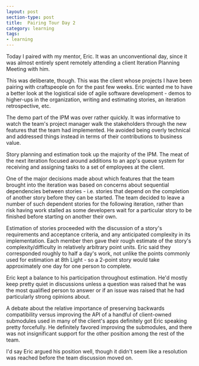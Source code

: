 ```yaml
---
layout: post
section-type: post
title:  Pairing Tour Day 2
category: learning
tags:
- learning
---
```

Today I paired with my mentor, Eric. It was an unconventional day, since it was almost entirely spent remotely attending a client Iteration Planning Meeting with him.

This was deliberate, though. This was the client whose projects I have been pairing with craftspeople on for the past few weeks. Eric wanted me to have a better look at the logistical side of agile software development - demos to higher-ups in the organization, writing and estimating stories, an iteration retrospective, etc.

The demo part of the IPM was over rather quickly. It was informative to watch the team's project manager walk the stakeholders through the new features that the team had implemented. He avoided being overly technical and addressed things instead in terms of their contributions to business value.

Story planning and estimation took up the majority of the IPM. The meat of the next iteration focused around additions to an app's queue system for receiving and assigning tasks to a set of employees at the client.

One of the major decisions made about which features that the team brought into the iteration was based on concerns about sequential dependencies between stories - i.e. stories that depend on the completion of another story before they can be started. The team decided to leave a number of such dependent stories for the following iteration, rather than risk having work stalled as some developers wait for a particular story to be finished before starting on another their own.

Estimation of stories proceeded with the discussion of a story's requirements and acceptance criteria, and any anticipated complexity in its implementation. Each member then gave their rough estimate of the story's complexity/difficulty in relatively arbitrary point units. Eric said they corresponded roughly to half a day's work, not unlike the points commonly used for estimation at 8th Light - so a 2-point story would take approximately one day for one person to complete.

Eric kept a balance to his participation throughout estimation. He'd mostly keep pretty quiet in discussions unless a question was raised that he was the most qualified person to answer or if an issue was raised that he had particularly strong opinions about.

A debate about the relative importance of preserving backwards compatibility versus improving the API of a handful of client-owned submodules used in many of the client's apps definitely got Eric speaking pretty forcefully. He definitely favored improving the submodules, and there was not insignificant support for the other position among the rest of the team.

I'd say Eric argued his position well, though it didn't seem like a resolution was reached before the team discussion moved on.
